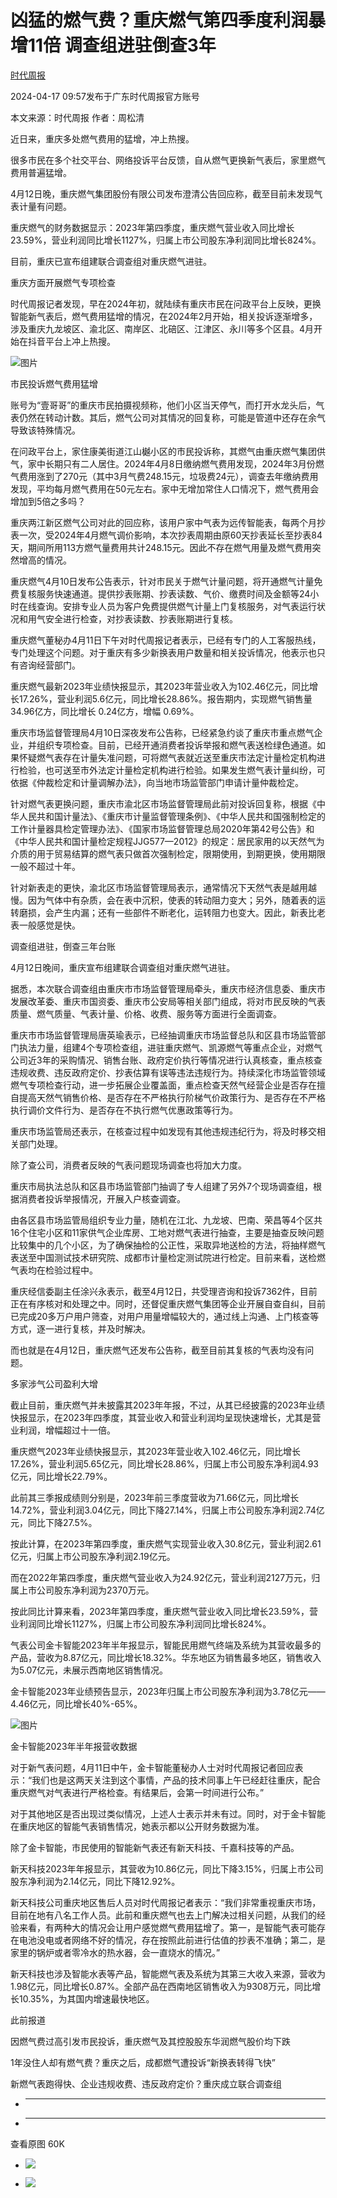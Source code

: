 # 凶猛的燃气费？重庆燃气第四季度利润暴增11倍 调查组进驻倒查3年

[](https://news.qq.com/omn/author/8QMX3Xxa5YIduzo%3D)

[时代周报](https://news.qq.com/omn/author/8QMX3Xxa5YIduzo%3D)

2024-04-17 09:57发布于广东时代周报官方账号

本文来源：时代周报 作者：周松清

近日来，重庆多处燃气费用的猛增，冲上热搜。

很多市民在多个社交平台、网络投诉平台反馈，自从燃气更换新气表后，家里燃气费用普遍猛增。

4月12日晚，重庆燃气集团股份有限公司发布澄清公告回应称，截至目前未发现气表计量有问题。

重庆燃气的财务数据显示：2023年第四季度，重庆燃气营业收入同比增长23.59%，营业利润同比增长1127%，归属上市公司股东净利润同比增长824%。

目前，重庆已宣布组建联合调查组对重庆燃气进驻。

重庆方面开展燃气专项检查

时代周报记者发现，早在2024年初，就陆续有重庆市民在问政平台上反映，更换智能新气表后，燃气费用猛增的情况，在2024年2月开始，相关投诉逐渐增多，涉及重庆九龙坡区、渝北区、南岸区、北碚区、江津区、永川等多个区县。4月开始在抖音平台上冲上热搜。

![图片](https:https://inews.gtimg.com/om_bt/OU75DPRVVYFWXC9AClMEvc1FKdNuhZ-u92qYnA7RSoN3kAA/641)

市民投诉燃气费用猛增

账号为“壹哥哥”的重庆市民拍摄视频称，他们小区当天停气，而打开水龙头后，气表仍然在转动计数。其后，燃气公司对其情况的回复称，可能是管道中还存在余气导致该特殊情况。

在问政平台上，家住康美街道江山樾小区的市民投诉称，其燃气由重庆燃气集团供气，家中长期只有二人居住。2024年4月8日缴纳燃气费用发现，2024年3月份燃气费用涨到了270元（其中3月气费248.15元，垃圾费24元），调查去年缴纳费用发现，平均每月燃气费用在50元左右。家中无增加常住人口情况下，燃气费用会增加到5倍之多吗？

重庆两江新区燃气公司对此的回应称，该用户家中气表为远传智能表，每两个月抄表一次，受2024年4月燃气调价影响，本次抄表周期由原60天抄表延长至抄表84天，期间所用113方燃气量费用共计248.15元。因此不存在燃气用量及燃气费用突然增高的情况。

重庆燃气4月10日发布公告表示，针对市民关于燃气计量问题，将开通燃气计量免费复核服务快速通道。提供抄表账期、抄表读数、气价、缴费时间及金额等24小时在线查询。安排专业人员为客户免费提供燃气计量上门复核服务，对气表运行状况和用气安全进行检查，对抄表读数、抄表账期进行复核。

重庆燃气董秘办4月11日下午对时代周报记者表示，已经有专门的人工客服热线，专门处理这个问题。对于重庆有多少新换表用户数量和相关投诉情况，他表示也只有咨询经营部门。

重庆燃气最新2023年业绩快报显示，其2023年营业收入为102.46亿元，同比增长17.26%，营业利润5.6亿元，同比增长28.86%。报告期内，实现燃气销售量34.96亿方，同比增长
0.24亿方，增幅 0.69%。

重庆市场监督管理局4月10日深夜发布公告称，已经紧急约谈了重庆市重点燃气企业，并组织专项检查。目前，已经开通消费者投诉举报和燃气表送检绿色通道。如果怀疑燃气表存在计量失准问题，可将燃气表就近送至重庆市法定计量检定机构进行检验，也可送至市外法定计量检定机构进行检验。如果发生燃气表计量纠纷，可依据《仲裁检定和计量调解办法》，向当地市场监管部门申请计量仲裁检定。

针对燃气表更换问题，重庆市渝北区市场监督管理局此前对投诉回复称，根据《中华人民共和国计量法》、《重庆市计量监督管理条例》、《中华人民共和国强制检定的工作计量器具检定管理办法》、《国家市场监督管理总局2020年第42号公告》和《中华人民共和国计量检定规程JJG577—2012》的规定：居民家用的以天然气为介质的用于贸易结算的燃气表只做首次强制检定，限期使用，到期更换，使用期限一般不超过十年。

针对新表走的更快，渝北区市场监督管理局表示，通常情况下天然气表是越用越慢。因为气体中有杂质，会在表中沉积，使表的转动阻力变大；另外，随着表的运转磨损，会产生内漏；还有一些部件不断老化，运转阻力也变大。因此，新表比老表一般感觉是快。

调查组进驻，倒查三年台账

4月12日晚间，重庆宣布组建联合调查组对重庆燃气进驻。

据悉，本次联合调查组由重庆市市场监督管理局牵头，重庆市经济信息委、重庆市发展改革委、重庆市国资委、重庆市公安局等相关部门组成，将对市民反映的气表质量、燃气质量、气表计量、价格、收费、服务等方面进行全面调查。

重庆市市场监督管理局唐英瑜表示，已经抽调重庆市场监督总队和区县市场监管部门执法力量，组建4个专项检查组，进驻重庆燃气、凯源燃气等重点企业，对燃气公司近3年的采购情况、销售台账、政府定价执行等情况进行认真核查，重点核查违规收费、违反政府定价、抄表估算有误等违法违规行为。持续深化市场监管领域燃气专项检查行动，进一步拓展企业覆盖面，重点检查天然气经营企业是否存在擅自提高天然气销售价格、是否存在不严格执行阶梯气价政策行为、是否存在不严格执行调价文件行为、是否存在不执行燃气优惠政策等行为。

重庆市场监管局还表示，在核查过程中如发现有其他违规违纪行为，将及时移交相关部门处理。

除了查公司，消费者反映的气表问题现场调查也将加大力度。

重庆市局执法总队和区县市场监管部门抽调了专人组建了另外7个现场调查组，根据消费者投诉举报情况，开展入户核查调查。

由各区县市场监管局组织专业力量，随机在江北、九龙坡、巴南、荣昌等4个区共16个住宅小区和11家供气企业库房、工地对燃气表进行抽查，主要是抽查反映问题比较集中的几个小区，为了确保抽检的公正性，采取异地送检的方法，将抽样燃气表送至中国测试技术研究院、成都市计量检定测试院进行检定。目前来看，送检燃气表均在检验过程中。

重庆经信委副主任涂兴永表示，截至4月12日，共受理咨询和投诉7362件，目前正在有序核对和处理之中。同时，还督促重庆燃气集团等企业开展自查自纠，目前已完成20多万户用户筛查，对用户用量增幅较大的，通过线上沟通、上门核查等方式，逐一进行复核，并及时解决。

而也就是在4月12日，重庆燃气还发布公告称，截至目前其复核的气表均没有问题。

多家涉气公司盈利大增

截止目前，重庆燃气并未披露其2023年年报，不过，从其已经披露的2023年业绩快报显示，在2023年四季度，其营业收入和营业利润均呈现快速增长，尤其是营业利润，增幅超过十一倍。

重庆燃气2023年业绩快报显示，其2023年营业收入102.46亿元，同比增长17.26%，营业利润5.65亿元，同比增长28.86%，归属上市公司股东净利润4.93亿元，同比增长22.79%。

此前其三季报成绩则分别是，2023年前三季度营收为71.66亿元，同比增长14.72%，营业利润3.04亿元，同比下降27.14%，归属上市公司股东净利润2.74亿元，同比下降27.5%。

按此计算，在2023年第四季度，重庆燃气实现营业收入30.8亿元，营业利润2.61亿元，归属上市公司股东净利润2.19亿元。

而在2022年第四季度，重庆燃气营业收入为24.92亿元，营业利润2127万元，归属上市公司股东净利润为2370万元。

按此同比计算来看，2023年第四季度，重庆燃气营业收入同比增长23.59%，营业利润同比增长1127%，归属上市公司股东净利润同比增长824%。

气表公司金卡智能2023年半年报显示，智能民用燃气终端及系统为其营收最多的产品，营收为8.87亿元，同比增长18.32%。华东地区为销售最多地区，销售收入为5.07亿元，未展示西南地区销售情况。

金卡智能2023年业绩预告显示，2023年归属上市公司股东净利润为3.78亿元——4.46亿元，同比增长40%-65%。

![图片](https:https://inews.gtimg.com/om_bt/OFJCTs6QuZ3DTjit5h-btKplfQACInOejiOK8k2VLK59QAA/641)

金卡智能2023年半年报营收数据

对于新气表问题，4月11日中午，金卡智能董秘办人士对时代周报记者回应表示：“我们也是这两天关注到这个事情，产品的技术同事上午已经赶往重庆，配合重庆燃气对气表进行严格检查。有结果后，会第一时间进行公布。”

对于其他地区是否出现过类似情况，上述人士表示并未有过。同时，对于金卡智能在重庆地区的智能气表销售情况，她表示都以公开财务数据为准。

除了金卡智能，市民使用的智能新气表还有新天科技、千嘉科技等的产品。

新天科技2023年年报显示，其营收为10.86亿元，同比下降3.15%，归属上市公司股东净利润为2.14亿元，同比下降12.92%。

新天科技公司重庆地区售后人员对时代周报记者表示：“我们非常重视重庆市场，目前在地有八名工作人员。此前和重庆燃气也去上门解决过相关问题，从我们的经验来看，有两种大的情况会让用户感觉燃气费用猛增了。第一，是智能气表可能存在电池没电或者网络不好的情况，存在按照此前进行估值的抄表不准确；第二，是家里的锅炉或者零冷水的热水器，会一直烧水的情况。”

新天科技也涉及智能水表等产品，智能燃气表及系统为其第三大收入来源，营收为1.98亿元，同比增长0.87%。全部产品在西南地区销售收入为9308万元，同比增长10.35%，为其国内增速最快地区。

此前报道

因燃气费过高引发市民投诉，重庆燃气及其控股股东华润燃气股价均下跌

1年没住人却有燃气费？重庆之后，成都燃气遭投诉“新换表转得飞快”

新燃气表跑得快、企业违规收费、违反政府定价？重庆成立联合调查组

  *  ______

  * ______

查看原图 60K

  * ![](https:https://inews.gtimg.com/om_bt/OU75DPRVVYFWXC9AClMEvc1FKdNuhZ-u92qYnA7RSoN3kAA/641)

  * ![](https:https://inews.gtimg.com/om_bt/OFJCTs6QuZ3DTjit5h-btKplfQACInOejiOK8k2VLK59QAA/641)

